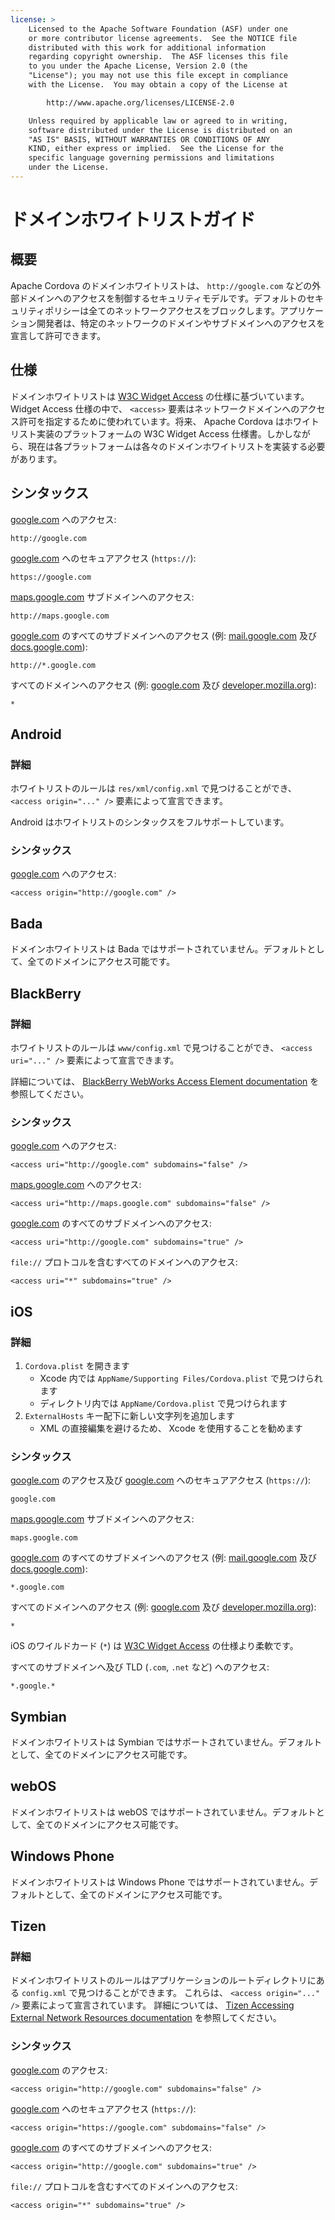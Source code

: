 ```yaml
---
license: >
    Licensed to the Apache Software Foundation (ASF) under one
    or more contributor license agreements.  See the NOTICE file
    distributed with this work for additional information
    regarding copyright ownership.  The ASF licenses this file
    to you under the Apache License, Version 2.0 (the
    "License"); you may not use this file except in compliance
    with the License.  You may obtain a copy of the License at

        http://www.apache.org/licenses/LICENSE-2.0

    Unless required by applicable law or agreed to in writing,
    software distributed under the License is distributed on an
    "AS IS" BASIS, WITHOUT WARRANTIES OR CONDITIONS OF ANY
    KIND, either express or implied.  See the License for the
    specific language governing permissions and limitations
    under the License.
---
```


ドメインホワイトリストガイド
=====================

概要
--------

Apache Cordova のドメインホワイトリストは、 `http://google.com` などの外部ドメインへのアクセスを制御するセキュリティモデルです。デフォルトのセキュリティポリシーは全てのネットワークアクセスをブロックします。アプリケーション開発者は、特定のネットワークのドメインやサブドメインへのアクセスを宣言して許可できます。

仕様
-------------

ドメインホワイトリストは [W3C Widget Access][1] の仕様に基づいています。 Widget Access 仕様の中で、 `<access>` 要素はネットワークドメインへのアクセス許可を指定するために使われています。将来、 Apache Cordova はホワイトリスト実装のプラットフォームの W3C Widget Access 仕様書。しかしながら、現在は各プラットフォームは各々のドメインホワイトリストを実装する必要があります。

シンタックス
------

[google.com][2] へのアクセス:

    http://google.com

[google.com][3] へのセキュアアクセス (`https://`):

    https://google.com

[maps.google.com][4] サブドメインへのアクセス:

    http://maps.google.com

[google.com][2] のすべてのサブドメインへのアクセス (例: [mail.google.com][5] 及び [docs.google.com][6]):

    http://*.google.com

すべてのドメインへのアクセス (例: [google.com][2] 及び [developer.mozilla.org][7]):

    *

Android
-------

### 詳細

ホワイトリストのルールは `res/xml/config.xml` で見つけることができ、 `<access origin="..." />` 要素によって宣言できます。

Android はホワイトリストのシンタックスをフルサポートしています。

### シンタックス

[google.com][2] へのアクセス:

    <access origin="http://google.com" />

Bada
----

ドメインホワイトリストは Bada ではサポートされていません。デフォルトとして、全てのドメインにアクセス可能です。

BlackBerry
----------

### 詳細

ホワイトリストのルールは `www/config.xml` で見つけることができ、 `<access uri="..." />` 要素によって宣言できます。

詳細については、 [BlackBerry WebWorks Access Element documentation][8] を参照してください。

### シンタックス

[google.com][2] へのアクセス:

    <access uri="http://google.com" subdomains="false" />

[maps.google.com][4] へのアクセス:

    <access uri="http://maps.google.com" subdomains="false" />

[google.com][2] のすべてのサブドメインへのアクセス:

    <access uri="http://google.com" subdomains="true" />

`file://` プロトコルを含むすべてのドメインへのアクセス:

    <access uri="*" subdomains="true" />

iOS
---

### 詳細

1. `Cordova.plist` を開きます
    - Xcode 内では `AppName/Supporting Files/Cordova.plist` で見つけられます
    - ディレクトリ内では `AppName/Cordova.plist` で見つけられます
2. `ExternalHosts` キー配下に新しい文字列を追加します
    - XML の直接編集を避けるため、 Xcode を使用することを勧めます


### シンタックス

[google.com][2] のアクセス及び [google.com][3] へのセキュアアクセス (`https://`):

    google.com

[maps.google.com][4] サブドメインへのアクセス:

    maps.google.com

[google.com][2] のすべてのサブドメインへのアクセス (例: [mail.google.com][5] 及び [docs.google.com][6]):

    *.google.com

すべてのドメインへのアクセス (例: [google.com][2] 及び [developer.mozilla.org][7]):

    *

iOS のワイルドカード (`*`) は [W3C Widget Access][1] の仕様より柔軟です。

すべてのサブドメインへ及び TLD (`.com`, `.net` など) へのアクセス:

    *.google.*

Symbian
-------


ドメインホワイトリストは Symbian ではサポートされていません。デフォルトとして、全てのドメインにアクセス可能です。

webOS
-----

ドメインホワイトリストは webOS ではサポートされていません。デフォルトとして、全てのドメインにアクセス可能です。

Windows Phone
-------------

ドメインホワイトリストは Windows Phone ではサポートされていません。デフォルトとして、全てのドメインにアクセス可能です。

Tizen
----------

### 詳細

ドメインホワイトリストのルールはアプリケーションのルートディレクトリにある `config.xml` で見つけることができます。
これらは、 `<access origin="..." />` 要素によって宣言されています。
詳細については、 [Tizen Accessing External Network Resources documentation][9] を参照してください。


### シンタックス

[google.com][2] のアクセス:

    <access origin="http://google.com" subdomains="false" />

[google.com][3] へのセキュアアクセス (`https://`):

    <access origin="https://google.com" subdomains="false" />

[google.com][2] のすべてのサブドメインへのアクセス:

    <access origin="http://google.com" subdomains="true" />

`file://` プロトコルを含むすべてのドメインへのアクセス:

    <access origin="*" subdomains="true" />

[1]: http://www.w3.org/TR/widgets-access/
[2]: http://google.com
[3]: https://google.com
[4]: http://maps.google.com
[5]: http://mail.google.com
[6]: http://docs.google.com
[7]: http://developer.mozilla.org
[8]: https://developer.blackberry.com/html5/documentation/ww_developing/Access_element_834677_11.html
[9]: https://developer.tizen.org/help/topic/org.tizen.help.gs/Creating%20a%20Project.html?path=0_1_1_4#8814682_CreatingaProject-AccessingExternalNetworkResources
